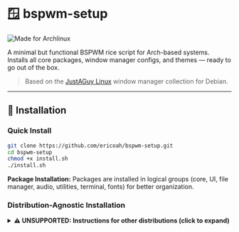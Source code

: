 # 🪟 bspwm-setup

![Made for Archlinux](https://img.shields.io/badge/Made%20for-Debian-A81D33?style=for-the-badge&logo=debian&logoColor=white)

A minimal but functional BSPWM rice script for Arch-based systems.  
Installs all core packages, window manager configs, and themes — ready to go out of the box.

> Based on the [JustAGuy Linux](https://github.com/drewgrif) window manager collection for Debian.

---

## 🚀 Installation

### Quick Install
```bash
git clone https://github.com/ericoah/bspwm-setup.git
cd bspwm-setup
chmod +x install.sh
./install.sh
```

**Package Installation:** Packages are installed in logical groups (core, UI, file manager, audio, utilities, terminal, fonts) for better organization.

### Distribution-Agnostic Installation

<details>
<summary><strong>⚠️ UNSUPPORTED: Instructions for other distributions (click to expand)</strong></summary>

**IMPORTANT:** These instructions are provided as-is for advanced users. Non-Debian distributions are **NOT officially supported**. Package names and availability may vary. Use at your own risk.

**Arch Linux:**
```bash
# Install dependencies (package names may differ)
sudo pacman -S bspwm sxhkd polybar rofi dunst picom thunar \
  xorg-xbacklight pamixer pavucontrol feh flameshot firefox \
  network-manager-applet xfce4-power-manager ttf-font-awesome

# Copy configuration files
./install.sh --only-config
```
```

**Note:** The script can be run from any location - it automatically detects its directory.

---

## 📦 What It Installs

| Component             | Purpose                          |
|------------------------|----------------------------------|
| `bspwm`               | Tiling window manager            |
| `sxhkd`               | Hotkey daemon                    |
| `picom`               | Compositor for transparency      |
| `polybar`             | Status bar                       |
| `rofi`                | Application launcher             |
| `dunst`               | Notifications                    |
| `firefox`             | Default web browser              |
| `thunar` + plugins    | File manager                     |
| `pipewire`            | Audio handling                   |
| `flameshot`,          | Screenshot tools                 |
| `micro`               | Terminal text editor             |
| `qimgv`               | Lightweight image viewer         |

---

## 🔑 Keybindings Overview

| Key Combo              | Action                                |
|------------------------|----------------------------------------|
| `Super + Enter`        | Launch terminal (wezterm)              |
| `Super + Shift + Enter`| Toggle scratchpad terminal             |
| `Super + Space`        | Launch rofi                            |
| `Super + Q`            | Close focused window                   |
| `Super + H`            | Help via keybind viewer                |
| `Super + V`            | Audio mixer (pulsemixer) in scratchpad |
| `Super + Shift + R`    | Restart bspwm                          |
| `Super + 1-9,0,-,=`    | Switch to workspace 1-12               |
| `Super + Shift + 1-9,0,-,=` | Move window to workspace 1-12      |

Keybindings are configured via:

- `~/.config/sxhkd/sxhkdrc`
- `~/.config/bspwm/scripts/help` (run manually or with `Super + H`)

---

## 📂 Configuration Files

```
~/.config/bspwm/
├── bspwmrc                # Main bspwm config
├── sxhkd/
│   └── sxhkdrc            # Keybinding configuration
├── polybar/
│   ├── config.ini
│   └── launch.sh
├── dunst/
│   └── dunstrc
├── rofi/
│   ├── config.rasi
│   └── theme.rasi
├── scripts/
│   ├── changevolume
│   ├── autoresize.sh
│   ├── power
│   ├── scratchpad
│   └── help
├── wallpaper/
│   └── (wallpaper images)
```
